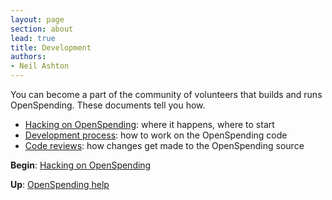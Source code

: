 ```yaml
---
layout: page
section: about
lead: true
title: Development
authors:
- Neil Ashton
---
```

You can become a part of the community of volunteers that builds and runs OpenSpending. These documents tell you how.

* [Hacking on OpenSpending](./volunteer): where it happens, where to start
* [Development process](./process): how to work on the OpenSpending code
* [Code reviews](./review): how changes get made to the OpenSpending source

**Begin**: [Hacking on OpenSpending](./volunteer)

**Up**: [OpenSpending help](../)
